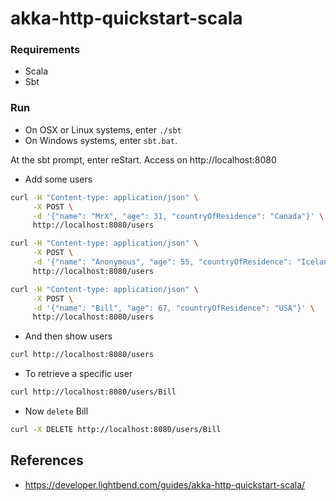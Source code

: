 # akka-http-quickstart-scala

### Requirements
- Scala
- Sbt

### Run

- On OSX or Linux systems, enter `./sbt`
- On Windows systems, enter `sbt.bat`.

At the sbt prompt, enter reStart. Access on http://localhost:8080


- Add some users

```bash
curl -H "Content-type: application/json" \
     -X POST \
     -d '{"name": "MrX", "age": 31, "countryOfResidence": "Canada"}' \
     http://localhost:8080/users

curl -H "Content-type: application/json" \
     -X POST \
     -d '{"name": "Anonymous", "age": 55, "countryOfResidence": "Iceland"}' \
     http://localhost:8080/users

curl -H "Content-type: application/json" \
     -X POST \
     -d '{"name": "Bill", "age": 67, "countryOfResidence": "USA"}' \
     http://localhost:8080/users
```

- And then show users

```bash
curl http://localhost:8080/users
```

- To retrieve a specific user

```bash
curl http://localhost:8080/users/Bill
```

- Now `delete` Bill

```bash
curl -X DELETE http://localhost:8080/users/Bill
```

## References
- https://developer.lightbend.com/guides/akka-http-quickstart-scala/
